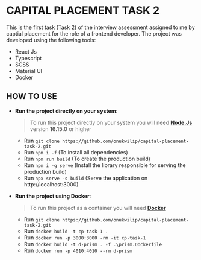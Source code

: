 # CAPITAL PLACEMENT TASK 2

This is the first task (Task 2) of the interview assessment assigned to me by captial placement for the role of a frontend developer. The project was developed using the following tools:

- React Js
- Typescript
- SCSS
- Material UI
- Docker

## HOW TO USE

- **Run the project directly on your system**:

  > To run this project directly on your system you will need [**Node.Js**](https://nodejs.org/en/download) version **16.15.0** or higher

  - Run `git clone https://github.com/onukwilip/capital-placement-task-2.git`
  - Run `npm i -f` (To install all dependencies)
  - Run `npm run build` (To create the production build)
  - Run `npm i -g serve` (Install the library responsible for serving the production build)
  - Run `npx serve -s build` (Serve the application on http://localhost:3000)

- **Run the project using Docker**:

  > To run this project as a container you will need [**Docker**](https://www.docker.com/products/docker-desktop/)

  - Run `git clone https://github.com/onukwilip/capital-placement-task-2.git`
  - Run `docker build -t cp-task-1 .`
  - Run `docker run -p 3000:3000 -rm -it cp-task-1`
  - Run `docker build -t d-prism . -f .\prism.Dockerfile`
  - Run `docker run -p 4010:4010 --rm d-prism`
